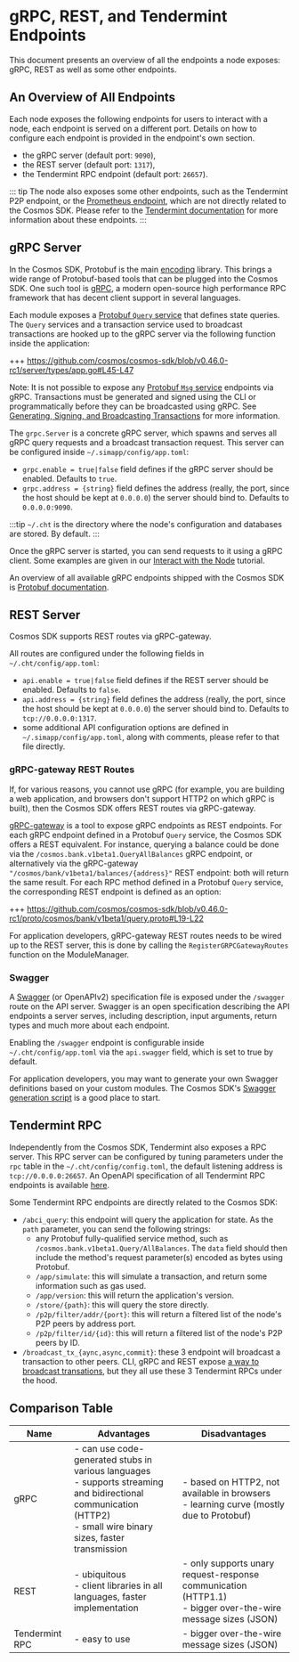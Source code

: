 <!--
order: 7
-->

# gRPC, REST, and Tendermint Endpoints

This document presents an overview of all the endpoints a node exposes: gRPC, REST as well as some other endpoints.

## An Overview of All Endpoints

Each node exposes the following endpoints for users to interact with a node, each endpoint is served on a different port. Details on how to configure each endpoint is provided in the endpoint's own section.

* the gRPC server (default port: `9090`),
* the REST server (default port: `1317`),
* the Tendermint RPC endpoint (default port: `26657`).

::: tip
The node also exposes some other endpoints, such as the Tendermint P2P endpoint, or the [Prometheus endpoint](https://docs.tendermint.com/master/nodes/metrics.html#metrics), which are not directly related to the Cosmos SDK. Please refer to the [Tendermint documentation](https://docs.tendermint.com/master/tendermint-core/using-tendermint.html#configuration) for more information about these endpoints.
:::

## gRPC Server

In the Cosmos SDK, Protobuf is the main [encoding](./encoding) library. This brings a wide range of Protobuf-based tools that can be plugged into the Cosmos SDK. One such tool is [gRPC](https://grpc.io), a modern open-source high performance RPC framework that has decent client support in several languages.

Each module exposes a [Protobuf `Query` service](../building-modules/messages-and-queries.md#queries) that defines state queries. The `Query` services and a transaction service used to broadcast transactions are hooked up to the gRPC server via the following function inside the application:

+++ https://github.com/cosmos/cosmos-sdk/blob/v0.46.0-rc1/server/types/app.go#L45-L47

Note: It is not possible to expose any [Protobuf `Msg` service](../building-modules/messages-and-queries.md#messages) endpoints via gRPC. Transactions must be generated and signed using the CLI or programmatically before they can be broadcasted using gRPC. See [Generating, Signing, and Broadcasting Transactions](../run-node/txs.html) for more information.

The `grpc.Server` is a concrete gRPC server, which spawns and serves all gRPC query requests and a broadcast transaction request. This server can be configured inside `~/.simapp/config/app.toml`:

* `grpc.enable = true|false` field defines if the gRPC server should be enabled. Defaults to `true`.
* `grpc.address = {string}` field defines the address (really, the port, since the host should be kept at `0.0.0.0`) the server should bind to. Defaults to `0.0.0.0:9090`.

:::tip
`~/.cht` is the directory where the node's configuration and databases are stored. By default.
:::

Once the gRPC server is started, you can send requests to it using a gRPC client. Some examples are given in our [Interact with the Node](../run-node/interact-node.md#using-grpc) tutorial.

An overview of all available gRPC endpoints shipped with the Cosmos SDK is [Protobuf documentation](https://buf.build/cosmos/cosmos-sdk).

## REST Server

Cosmos SDK supports REST routes via gRPC-gateway.

All routes are configured under the following fields in `~/.cht/config/app.toml`:

* `api.enable = true|false` field defines if the REST server should be enabled. Defaults to `false`.
* `api.address = {string}` field defines the address (really, the port, since the host should be kept at `0.0.0.0`) the server should bind to. Defaults to `tcp://0.0.0.0:1317`.
* some additional API configuration options are defined in `~/.simapp/config/app.toml`, along with comments, please refer to that file directly.

### gRPC-gateway REST Routes

If, for various reasons, you cannot use gRPC (for example, you are building a web application, and browsers don't support HTTP2 on which gRPC is built), then the Cosmos SDK offers REST routes via gRPC-gateway.

[gRPC-gateway](https://grpc-ecosystem.github.io/grpc-gateway/) is a tool to expose gRPC endpoints as REST endpoints. For each gRPC endpoint defined in a Protobuf `Query` service, the Cosmos SDK offers a REST equivalent. For instance, querying a balance could be done via the `/cosmos.bank.v1beta1.QueryAllBalances` gRPC endpoint, or alternatively via the gRPC-gateway `"/cosmos/bank/v1beta1/balances/{address}"` REST endpoint: both will return the same result. For each RPC method defined in a Protobuf `Query` service, the corresponding REST endpoint is defined as an option:

+++ https://github.com/cosmos/cosmos-sdk/blob/v0.46.0-rc1/proto/cosmos/bank/v1beta1/query.proto#L19-L22

For application developers, gRPC-gateway REST routes needs to be wired up to the REST server, this is done by calling the `RegisterGRPCGatewayRoutes` function on the ModuleManager.

### Swagger

A [Swagger](https://swagger.io/) (or OpenAPIv2) specification file is exposed under the `/swagger` route on the API server. Swagger is an open specification describing the API endpoints a server serves, including description, input arguments, return types and much more about each endpoint.

Enabling the `/swagger` endpoint is configurable inside `~/.cht/config/app.toml` via the `api.swagger` field, which is set to true by default.

For application developers, you may want to generate your own Swagger definitions based on your custom modules.
The Cosmos SDK's [Swagger generation script](https://github.com/cosmos/cosmos-sdk/blob/v0.46.0-rc1/scripts/protoc-swagger-gen.sh) is a good place to start.

## Tendermint RPC

Independently from the Cosmos SDK, Tendermint also exposes a RPC server. This RPC server can be configured by tuning parameters under the `rpc` table in the `~/.cht/config/config.toml`, the default listening address is `tcp://0.0.0.0:26657`. An OpenAPI specification of all Tendermint RPC endpoints is available [here](https://docs.tendermint.com/master/rpc/).

Some Tendermint RPC endpoints are directly related to the Cosmos SDK:

* `/abci_query`: this endpoint will query the application for state. As the `path` parameter, you can send the following strings:
    * any Protobuf fully-qualified service method, such as `/cosmos.bank.v1beta1.Query/AllBalances`. The `data` field should then include the method's request parameter(s) encoded as bytes using Protobuf.
    * `/app/simulate`: this will simulate a transaction, and return some information such as gas used.
    * `/app/version`: this will return the application's version.
    * `/store/{path}`: this will query the store directly.
    * `/p2p/filter/addr/{port}`: this will return a filtered list of the node's P2P peers by address port.
    * `/p2p/filter/id/{id}`: this will return a filtered list of the node's P2P peers by ID.
* `/broadcast_tx_{aync,async,commit}`: these 3 endpoint will broadcast a transaction to other peers. CLI, gRPC and REST expose [a way to broadcast transations](./transactions.md#broadcasting-the-transaction), but they all use these 3 Tendermint RPCs under the hood.

## Comparison Table

| Name           | Advantages                                                                                                                                                            | Disadvantages                                                                                                 |
| -------------- | --------------------------------------------------------------------------------------------------------------------------------------------------------------------- | ------------------------------------------------------------------------------------------------------------- |
| gRPC           | - can use code-generated stubs in various languages<br>- supports streaming and bidirectional communication (HTTP2)<br>- small wire binary sizes, faster transmission | - based on HTTP2, not available in browsers<br>- learning curve (mostly due to Protobuf)                      |
| REST           | - ubiquitous<br>- client libraries in all languages, faster implementation<br>                                                                                        | - only supports unary request-response communication (HTTP1.1)<br>- bigger over-the-wire message sizes (JSON) |
| Tendermint RPC | - easy to use                                                                                                                                                         | - bigger over-the-wire message sizes (JSON)                                                                   |
